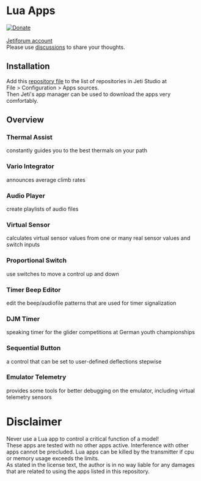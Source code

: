 # Lua Apps
[![Donate](https://img.shields.io/badge/Donate-PayPal-green.svg)](https://www.paypal.com/donate?hosted_button_id=749FB8DD5PZ8S)\
\
[Jetiforum account](https://jetiforum.de/index.php/user/7556-leonair)\
Please use [discussions](https://github.com/LeonAirRC/Jeti-Lua-Apps/discussions) to share your thoughts.

## Installation
Add this [repository file](https://github.com/LeonAirRC/Jeti-Lua-Apps/raw/main/repository/apps.json) to the list of repositories in Jeti Studio at\
File > Configuration > Apps sources.\
Then Jeti's app manager can be used to download the apps very comfortably.

## Overview
### Thermal Assist
constantly guides you to the best thermals on your path
### Vario Integrator
announces average climb rates
### Audio Player
create playlists of audio files
### Virtual Sensor
calculates virtual sensor values from one or many real sensor values and switch inputs
### Proportional Switch
use switches to move a control up and down
### Timer Beep Editor
edit the beep/audiofile patterns that are used for timer signalization
### DJM Timer
speaking timer for the glider competitions at German youth championships
### Sequential Button
a control that can be set to user-defined deflections stepwise
### Emulator Telemetry
provides some tools for better debugging on the emulator, including virtual telemetry sensors

# Disclaimer
Never use a Lua app to control a critical function of a model!\
These apps are tested with no other apps active. Interference with other apps cannot be precluded. Lua apps can be killed by the transmitter if cpu or memory usage exceeds the limits.\
As stated in the license text, the author is in no way liable for any damages that are related to using the apps listed in this repository.

